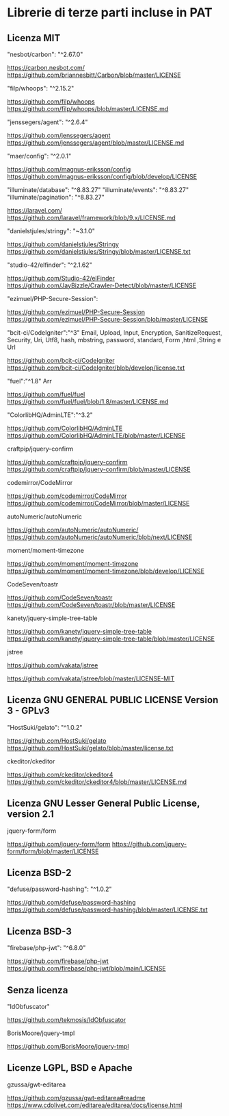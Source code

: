 # Librerie di terze parti incluse in PAT

## Licenza MIT

"nesbot/carbon": "^2.67.0"

https://carbon.nesbot.com/  
https://github.com/briannesbitt/Carbon/blob/master/LICENSE

"filp/whoops": "^2.15.2"

https://github.com/filp/whoops  
https://github.com/filp/whoops/blob/master/LICENSE.md

"jenssegers/agent": "^2.6.4"

https://github.com/jenssegers/agent  
https://github.com/jenssegers/agent/blob/master/LICENSE.md

"maer/config": "^2.0.1"

https://github.com/magnus-eriksson/config  
https://github.com/magnus-eriksson/config/blob/develop/LICENSE

"illuminate/database": "^8.83.27"
"illuminate/events": "^8.83.27"
"illuminate/pagination": "^8.83.27"

https://laravel.com/   
https://github.com/laravel/framework/blob/9.x/LICENSE.md

"danielstjules/stringy": "~3.1.0"

https://github.com/danielstjules/Stringy  
https://github.com/danielstjules/Stringy/blob/master/LICENSE.txt

"studio-42/elfinder": "^2.1.62"

https://github.com/Studio-42/elFinder   
https://github.com/JayBizzle/Crawler-Detect/blob/master/LICENSE

"ezimuel/PHP-Secure-Session":

https://github.com/ezimuel/PHP-Secure-Session
https://github.com/ezimuel/PHP-Secure-Session/blob/master/LICENSE

"bcit-ci/CodeIgniter":"^3"
Email, Upload, Input, Encryption, SanitizeRequest, Security, Uri, Utf8, hash, mbstring, password, standard, Form ,html ,String e Url

https://github.com/bcit-ci/CodeIgniter  
https://github.com/bcit-ci/CodeIgniter/blob/develop/license.txt

"fuel":"^1.8"
Arr

https://github.com/fuel/fuel 
https://github.com/fuel/fuel/blob/1.8/master/LICENSE.md

"ColorlibHQ/AdminLTE":"^3.2"

https://github.com/ColorlibHQ/AdminLTE 
https://github.com/ColorlibHQ/AdminLTE/blob/master/LICENSE

craftpip/jquery-confirm 

https://github.com/craftpip/jquery-confirm 
https://github.com/craftpip/jquery-confirm/blob/master/LICENSE

codemirror/CodeMirror 

https://github.com/codemirror/CodeMirror 
https://github.com/codemirror/CodeMirror/blob/master/LICENSE

autoNumeric/autoNumeric 

https://github.com/autoNumeric/autoNumeric/ 
https://github.com/autoNumeric/autoNumeric/blob/next/LICENSE

moment/moment-timezone 

https://github.com/moment/moment-timezone 
https://github.com/moment/moment-timezone/blob/develop/LICENSE

CodeSeven/toastr 

https://github.com/CodeSeven/toastr 
https://github.com/CodeSeven/toastr/blob/master/LICENSE

kanety/jquery-simple-tree-table 

https://github.com/kanety/jquery-simple-tree-table 
https://github.com/kanety/jquery-simple-tree-table/blob/master/LICENSE 

jstree

https://github.com/vakata/jstree

https://github.com/vakata/jstree/blob/master/LICENSE-MIT

## Licenza GNU GENERAL PUBLIC LICENSE Version 3 - GPLv3

"HostSuki/gelato": "^1.0.2"

https://github.com/HostSuki/gelato  
https://github.com/HostSuki/gelato/blob/master/license.txt

ckeditor/ckeditor 

https://github.com/ckeditor/ckeditor4 
https://github.com/ckeditor/ckeditor4/blob/master/LICENSE.md

## Licenza GNU Lesser General Public License, version 2.1

jquery-form/form 

https://github.com/jquery-form/form 
https://github.com/jquery-form/form/blob/master/LICENSE

## Licenza BSD-2

"defuse/password-hashing": "^1.0.2"

https://github.com/defuse/password-hashing  
https://github.com/defuse/password-hashing/blob/master/LICENSE.txt

## Licenza BSD-3

"firebase/php-jwt": "^6.8.0"

https://github.com/firebase/php-jwt   
https://github.com/firebase/php-jwt/blob/main/LICENSE

## Senza licenza

"IdObfuscator"  

https://github.com/tekmosis/IdObfuscator

BorisMoore/jquery-tmpl

 https://github.com/BorisMoore/jquery-tmpl

## Licenze LGPL, BSD e Apache

gzussa/gwt-editarea

https://github.com/gzussa/gwt-editarea#readme  
https://www.cdolivet.com/editarea/editarea/docs/license.html
